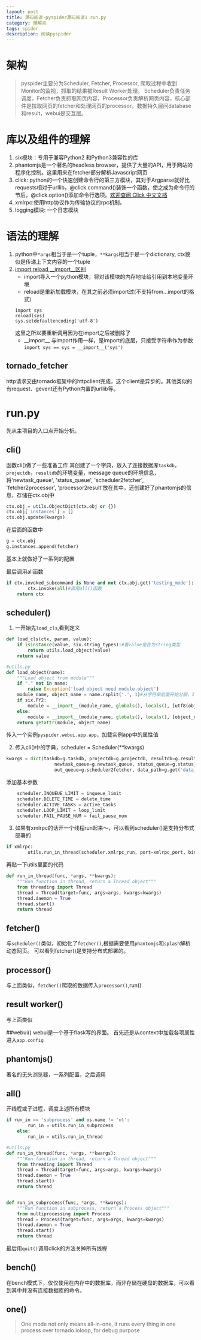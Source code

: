 ```yaml
---
layout: post
title: 源码阅读-pyspider源码阅读1 run.py
category: 理解向
tags: spider
description: 阅读pyspider
---
```

# 架构
> pyspider主要分为Scheduler, Fetcher, Processor, 爬取过程中收到Monitor的监视，抓取的结果被Result Worker处理。
Scheduler负责任务调度，Fetcher负责抓取网页内容，Processor负责解析网页内容，核心部件是拉取网页的fetcher和处理网页的processor。数据持久层问database和result，webui是交互层。

# 库以及组件的理解
1. six模块：专用于兼容Python2 和Python3兼容性的库
2. phantomjs是一个著名的headless browser，提供了大量的API，用于网站的程序化控制。这里用来在fetcher部分解析Javascript网页
3. click: python的一个快速创建命令行的第三方模块，其对于Argparse就好比requests相对于urllib，@click.command()装饰一个函数，使之成为命令行的节后，@click.option()添加命令行选项。[欢迎查阅 Click 中文文档](https://click-docs-zh-cn.readthedocs.io/zh/latest/)
4. xmlrpc:使用http协议作为传输协议的rpc机制。
5. logging模块: 一个日志模块

# 语法的理解
1. python中`*args`相当于是一个tuple，`**kargs`相当于是一个dictionary, ctx貌似是传递上下文内容的一个tuple
2. [import,reload,__import__区别](https://blog.csdn.net/five3/article/details/7762870)
	- import导入一个python模块，将对该模块的内存地址给引用到本地变量环境
	- reload是重新加载模块，在其之前必须import过(不支持from...import的格式)
	```
	import sys 
	reload(sys)
	sys.setdefaultencoding('utf-8')
	```
	这里之所以要重新调用因为在import之后被删除了
	- \_\_import\_\_
	与import作用一样，是import的底层，只接受字符串作为参数`import sys == sys = __import__('sys')`

## tornado_fetcher
http请求交由tornado框架中的httpclient完成，这个client是异步的。其他类似的有request、gevent还有Python内置的urllib等。

# run.py
先从主项目的入口点开始分析。

## cli()
函数cli()做了一些准备工作
其创建了一个字典，放入了连接数据库`taskdb`，`projectdb`，`resultdb`的环境变量，message queue的环境信息，将'newtask_queue', 'status_queue', 'scheduler2fetcher', 'fetcher2processor', 'processor2result'放在其中，还创建好了phantomjs的信息，存储在ctx.obj中
```python
ctx.obj = utils.ObjectDict(ctx.obj or {})
ctx.obj['instances'] = []
ctx.obj.update(kwargs)
```
在后面的函数中
```python
g = ctx.obj
g.instances.append(fetcher)
```
基本上就做好了一系列的配置

最后调用all函数
```python
if ctx.invoked_subcommand is None and not ctx.obj.get('testing_mode'):
        ctx.invoke(all)#调用all()函数
    return ctx
```

## scheduler()
1. 一开始先`load_cls`,看到定义
```python
def load_cls(ctx, param, value):
	if isinstance(value, six.string_types):#看value是否为string类型
		return utils.load_object(value)
    return value
```
```python
#utils.py
def load_object(name):
	"""Load object from module"""
	if "." not in name:
        raise Exception('load object need module.object')
    module_name, object_name = name.rsplit('.', 1)#从字符串后面开始分隔，1次
    if six.PY2:
        module = __import__(module_name, globals(), locals(), [utf8(object_name)], -1)
    else:
        module = __import__(module_name, globals(), locals(), [object_name])#__import__用于动态加载模块
    return getattr(module, object_name)
```
传入一个实例`pyspider.webui.app.app`，加载实例app中的属性值

2. 传入cli()中的字典，scheduler = Scheduler(**kwargs)
```python
kwargs = dict(taskdb=g.taskdb, projectdb=g.projectdb, resultdb=g.resultdb,
                  newtask_queue=g.newtask_queue, status_queue=g.status_queue,
                  out_queue=g.scheduler2fetcher, data_path=g.get('data_path', 'data'))
```

添加基本参数

```python
    scheduler.INQUEUE_LIMIT = inqueue_limit
    scheduler.DELETE_TIME = delete_time
    scheduler.ACTIVE_TASKS = active_tasks
    scheduler.LOOP_LIMIT = loop_limit
    scheduler.FAIL_PAUSE_NUM = fail_pause_num
```

3. 如果有xmlrpc的话开一个线程run起来～，可以看到scheduler()是支持分布式部署的
```python
if xmlrpc:
        utils.run_in_thread(scheduler.xmlrpc_run, port=xmlrpc_port, bind=xmlrpc_host)
```

再贴一下utils里面的代码

```python
def run_in_thread(func, *args, **kwargs):
    """Run function in thread, return a Thread object"""
    from threading import Thread
    thread = Thread(target=func, args=args, kwargs=kwargs)
    thread.daemon = True
    thread.start()
    return thread
```

## fetcher()
与`scheduler()`类似，初始化了`fetcher()`,根据需要使用`phantomjs`和`splash`解析动态网页。
可以看到fetcher()是支持分布式部署的。

## processor()
与上面类似，`fetcher()`爬取的数据传入`processor()`,run()

## result worker()
与上面类似

##webui()
webui是一个基于flask写的界面。
首先还是从context中加载各项属性进入`app.config`

## phantomjs()
著名的无头浏览器，一系列配置，之后调用

## all()
开线程或子进程，调度上述所有模块
```python
if run_in == 'subprocess' and os.name != 'nt':
        run_in = utils.run_in_subprocess
    else:
        run_in = utils.run_in_thread

```

```python
#utils.py
def run_in_thread(func, *args, **kwargs):
    """Run function in thread, return a Thread object"""
    from threading import Thread
    thread = Thread(target=func, args=args, kwargs=kwargs)
    thread.daemon = True
    thread.start()
    return thread


def run_in_subprocess(func, *args, **kwargs):
    """Run function in subprocess, return a Process object"""
    from multiprocessing import Process
    thread = Process(target=func, args=args, kwargs=kwargs)
    thread.daemon = True
    thread.start()
    return thread
```
最后用`quit()`调用click的方法关掉所有线程

## bench()
在bench模式下，仅仅使用在内存中的数据库，而非存储在硬盘的数据库，可以看到其中并没有连接数据库的命令。

## one()
> One mode not only means all-in-one, it runs every thing in one process over
    tornado.ioloop, for debug purpose



	
